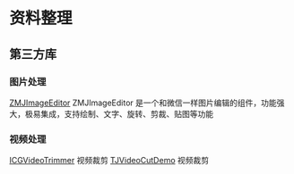 # 资料整理

## 第三方库

### 图片处理
[ZMJImageEditor](https://github.com/keshiim/ZMJImageEditor) ZMJImageEditor 是一个和微信一样图片编辑的组件，功能强大，极易集成，支持绘制、文字、旋转、剪裁、贴图等功能
### 视频处理

 [ICGVideoTrimmer](https://github.com/itsmeichigo/ICGVideoTrimmer) 视频裁剪
 [TJVideoCutDemo](https://github.com/JoshPellTan/TJVideoCutDemo) 视频裁剪

